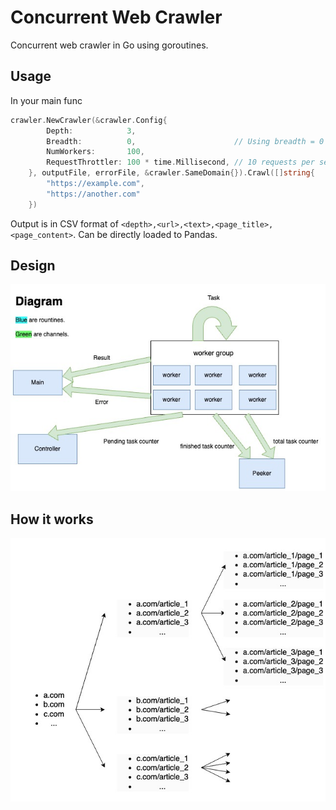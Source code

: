 # Concurrent Web Crawler

Concurrent web crawler in Go using goroutines.

## Usage

In your main func

```go
crawler.NewCrawler(&crawler.Config{
		Depth:            3,
		Breadth:          0,                      // Using breadth = 0 to get all links on a page.
		NumWorkers:       100,
		RequestThrottler: 100 * time.Millisecond, // 10 requests per second for each **domain**.
	}, outputFile, errorFile, &crawler.SameDomain{}).Crawl([]string{
		"https://example.com",
		"https://another.com"
	})
```

Output is in CSV format of `<depth>,<url>,<text>,<page_title>,<page_content>`. Can be directly loaded to Pandas.

## Design

![design](/graphes/design.jpg)

## How it works

![diagram](/graphes/diagram.jpg)
